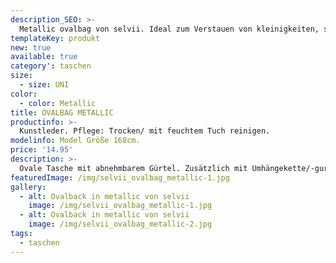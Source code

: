 ```yaml
---
description_SEO: >-
  Metallic ovalbag von selvii. Ideal zum Verstauen von kleinigkeiten, schick und handlich.
templateKey: produkt
new: true
available: true
category': taschen
size:
  - size: UNI
color:
  - color: Metallic
title: OVALBAG METALLIC
productinfo: >-
  Kunstleder. Pflege: Trocken/ mit feuchtem Tuch reinigen.
modelinfo: Model Größe 168cm.
price: '14.95'
description: >-
  Ovale Tasche mit abnehmbarem Gürtel. Zusätzlich mit Umhängekette/-gurt. Bietet viel Platz. Farbe: weiss
featuredImage: /img/selvii_ovalbag_metallic-1.jpg
gallery:
  - alt: Ovalback in metallic von selvii 
    image: /img/selvii_ovalbag_metallic-1.jpg
  - alt: Ovalback in metallic von selvii 
    image: /img/selvii_ovalbag_metallic-2.jpg
tags:
  - taschen
---
```


